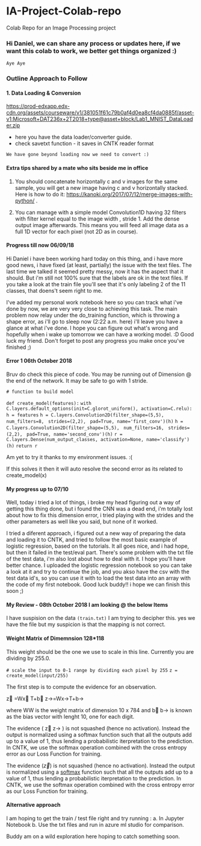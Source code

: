 # IA-Project-Colab-repo
Colab Repo for an Image Processing project


### Hi Daniel, we can share any process or updates here, if we want this colab to work, we better get things organized :)

`Aye Aye`


### Outline Approach to Follow

#### 1. Data Loading & Conversion

https://prod-edxapp.edx-cdn.org/assets/courseware/v1/381051f61c79b0af4d0ea8cf4da0885f/asset-v1:Microsoft+DAT236x+2T2018+type@asset+block/Lab1_MNIST_DataLoader.zip 

- here you have the data loader/converter guide.
- check savetxt function - it saves in CNTK reader format

`We have gone beyond loading now we need to convert :)`

#### Extra tips shared by a mate who sits beside me in office
 
 1. You should concatenate horizontally c and v images for the same sample, you will get a new image having c and v horizontally stacked. Here is how to do it: https://kanoki.org/2017/07/12/merge-images-with-python/ .    
 
 2. You can manage with a simple model Convolution1D having 32 filters with filter kernel equal to the image width , stride 1.  Add the dense output image afterwards. This means you will feed all image data as a full 1D vector for each pixel (not 2D as in course).    

#### Progress till now 06/09/18

Hi Daniel i have been working hard today on this thing, and i have more good news, i have fixed (at least, partially) the issue with the text files. The last time we talked it seemed pretty messy, now it has the aspect that it should. But i'm still not 100% sure that the labels are ok in the text files. If you take a look at the train file you'll see that it's only labeling 2 of the 11 classes, that doens't seem right to me.

I've added my personal work notebook here so you can track what i've done by now, we are very very close to achieving this task. The main problem now relay under the do_training function, which is throwing a shape error, as i'll go to sleep now (2:22 a.m. here) i'll leave you have a glance at what i've done. I hope you can figure out what's wrong and hopefully when i wake up tomorrow we can have a working model. :D Good luck my friend. Don't forget to post any progress you make once you've finished ;)

#### Error 1  06th October 2018
Bruv do check this piece of code. You may be running out of Dimension @ the end of the network. It may be safe to go with 1 stride.

`# function to build model`

`def create_model(features):`
    `with C.layers.default_options(init=C.glorot_uniform(), activation=C.relu):`
            `h = features`
            `h = C.layers.Convolution2D(filter_shape=(5,5), `
                                       `num_filters=8, `
                                       `strides=(2,2), `
                                       `pad=True, name='first_conv')(h)`
            `h = C.layers.Convolution2D(filter_shape=(5,5), `
                                       `num_filters=16, `
                                       `strides=(2,2), `
                                       `pad=True, name='second_conv')(h)`
            `r = C.layers.Dense(num_output_classes, activation=None, name='classify')(h)`
            `return r`
           
 Am yet to try it thanks to my environment issues. :(
 
 
 If this solves it then it will auto resolve the second error as its related to create_model(x)


#### My progress up to 07/10

Well, today i tried a lot of things, i broke my head figuring out a way of getting this thing done, but i found the CNN was a dead end, i'm totally lost about how to fix this dimension error, i tried playing with the strides and the other parameters as well like you said, but none of it worked.

I tried a diferent approach, i figured out a new way of preparing the data and loading it to CNTK, and tried to follow the most basic example of logistic regression, based on the tutorials. It all goes nice, and i had hope, but then it failed in the test/eval part. There's some problem with the txt file of the test data, i'm also lost about how to deal with it. I hope you'll have better chance. I uploaded the logistic regression notebook so you can take a look at it and try to continue the job, and you akso have the csv with the test data id's, so you can use it with to load the test data into an array with the code of my first notebook. Good luck buddy!! i hope we can finish this soon ;)

#### My Review   -  08th October 2018 I am looking @ the below Items
I have suspision on the data `(train.txt)` I am trying to decipher this. yes we have the file but my suspicion is that the mapping is not correct.
#### Weight Matrix of Dimemnsion 128*118 
This weight should be the one we use to scale in this line. Currently you are dividing by 255.0.

`# scale the input to 0-1 range by dividing each pixel by 255`
`z = create_model(input/255)`

The first step is to compute the evidence for an observation.

z⃗ =Wx⃗ T+b⃗ 
z→=Wx→T+b→
 
where  WW  is the weight matrix of dimension 10 x 784 and  b⃗ b→  is known as the bias vector with lenght 10, one for each digit.

The evidence ( z⃗ z→ ) is not squashed (hence no activation). Instead the output is normalized using a softmax function such that all the outputs add up to a value of 1, thus lending a probabilistic iterpretation to the prediction. In CNTK, we use the softmax operation combined with the cross entropy error as our Loss Function for training. 

The evidence ($\vec{z}$) is not squashed (hence no activation). Instead the output is normalized using a [softmax](https://en.wikipedia.org/wiki/Softmax_function) function such that all the outputs add up to a value of 1, thus lending a probabilistic iterpretation to the prediction. In CNTK, we use the softmax operation combined with the cross entropy error as our Loss Function for training.

#### Alternative approach
I am hoping to get the train / test file right and try running :
a. In Jupyter Notebook
b. Use the txt files and run in azure ml studio for comparison.

Buddy am on a wild exploration here hoping to catch something soon.

